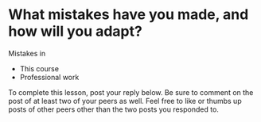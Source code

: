 # What mistakes have you made, and how will you adapt?

Mistakes in

- This course
- Professional work

To complete this lesson, post your reply below. Be sure to comment on the post
of at least two of your peers as well. Feel free to like or thumbs up posts of
other peers other than the two posts you responded to.
